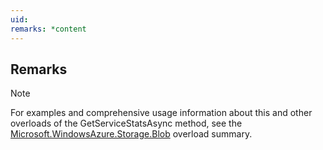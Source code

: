 ```yaml
---
uid: 
remarks: *content
---
```

## Remarks  
  
> [!NOTE]
>  For examples and comprehensive usage information about this and other overloads of the GetServiceStatsAsync method, see the [Microsoft.WindowsAzure.Storage.Blob](assetId:///N:Microsoft.WindowsAzure.Storage.Blob?qualifyHint=False&autoUpgrade=True) overload summary.
